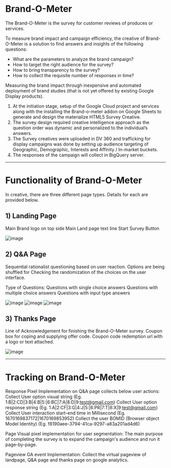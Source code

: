 # Brand-O-Meter

The Brand-O-Meter is the survey for customer reviews of produces or services. 

To measure brand impact and campaign efficiency, the creative of Brand-O-Meter is a solution to find answers and insights of the following questions:
- What are the parameters to analyze the brand campaign?
- How to target the right audience for the survey?
- How to bring transparency to the survey?
- How to collect the requisite number of responses in time?

Measuring the brand impact through inexpensive and automated deployment of brand studies (that is not yet offered by existing Google Display products).

1. At the initiation stage, setup of the Google Cloud project and services along with the installing the Brand-o-meter addon on Google Sheets to generate and design the materialize HTML5 Survey Creative.
2. The survey design required creative intelligence approach as the question order was dynamic and personalized to the individual’s answers.
3. The Survey creatives were uploaded in DV 360 and trafficking for display campaigns was done by setting up audience targeting of Geographic, Demographic, Interests and Affinity / In-market buckets.
4. The responses of the campaign will collect in BigQuery server. 
---

# Functionality of Brand-O-Meter

In creative, there are three different page types. Details for each are provided below.

## 1) Landing Page

Main Brand logo on top side 
Main Land page text line 
Start Survey Button

![image](https://user-images.githubusercontent.com/101398238/205506663-bab4b474-1b60-45b9-975e-1310adcab05c.png)


## 2) Q&A Page

Sequential rationalist questioning based on user reaction.
Options are being shuffled for Checking the randomization of the choices on the user interface.

Type of Questions:
Questions with single choice answers
Questions with multiple choice answers
Questions with input type answers 

![image](https://user-images.githubusercontent.com/101398238/205506749-4f5a2fce-3c9a-4d1f-9057-9844d415a9cc.png)  ![image](https://user-images.githubusercontent.com/101398238/205506808-3baf260d-0695-4044-a0c0-ae3197258cc4.png)  ![image](https://user-images.githubusercontent.com/101398238/205506874-d6bda59d-cda3-4b30-843e-48d562607b08.png)

## 3) Thanks Page

Line of Acknowledgement for finishing the Brand-O-Meter survey.
Coupon box for coping and supplying offer code.
Coupon code redemption url with a logo or text attached.

![image](https://user-images.githubusercontent.com/101398238/205506387-9a5d4ba3-7b38-42b6-bba3-5fe073222d87.png)

---

# Tracking on Brand-O-Meter

Response Pixel Implementation on Q&A page collects below user actions:	
Collect User option visual string (Eg. 1:B|2:CD|3:B|4:B|5:|6:BC|7:A|8:D|9:test@gmail.com)
Collect User option response string (Eg. 1:A|2:CF|3:G|4:J|5:|6:PR|7:T|8:X|9:test@gmail.com)
Collect User interaction start-end time in Millisecond (Eg. 1670169837172|1670169853952)
Collect  the user BOMID (Browser object Model Identity) (Eg. f8190aee-3794-41ca-9297-a83a201ad4d6)

Page Visual pixel implementation for user segmentation:
The main purpose of completing the survey is to expand the campaign's audience and run it page-by-page.

Pageview GA event Implementation: 
Collect the virtual pageview of landpage, Q&A page and thanks page on google analytics. 


